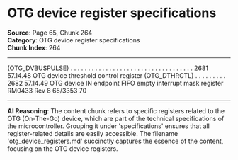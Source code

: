 # OTG device register specifications

**Source**: Page 65, Chunk 264  
**Category**: OTG device register specifications  
**Chunk Index**: 264

---

(OTG_DVBUSPULSE) . . . . . . . . . . . . . . . . . . . . . . . . . . . . . . . . . . . 2681
57.14.48 OTG device threshold control register (OTG_DTHRCTL) . . . . . . . . . 2682
57.14.49 OTG device IN endpoint FIFO empty interrupt mask register
RM0433 Rev 8 65/3353
70

---

**AI Reasoning**: The content chunk refers to specific registers related to the OTG (On-The-Go) device, which are part of the technical specifications of the microcontroller. Grouping it under 'specifications' ensures that all register-related details are easily accessible. The filename 'otg_device_registers.md' succinctly captures the essence of the content, focusing on the OTG device registers.
